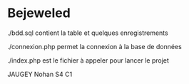 # Bejeweled

./bdd.sql contient la table et quelques enregistrements

./connexion.php permet la connexion à la base de données

./index.php est le fichier à appeler pour lancer le projet


JAUGEY Nohan
S4 C1
